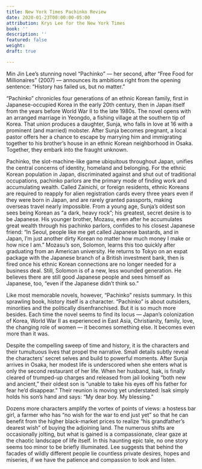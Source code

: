 ```yaml
---
title: New York Times Pachinko Review
date: 2020-01-23T00:00:00-05:00
attribution: Krys Lee for the New York Times
book: ''
description: ''
featured: false
weight: 
draft: true

---
```

Min Jin Lee’s stunning novel “Pachinko” — her second, after “Free Food for Millionaires” (2007) — announces its ambitions right from the opening sentence: “History has failed us, but no matter.”

“Pachinko” chronicles four generations of an ethnic Korean family, first in Japanese-occupied Korea in the early 20th century, then in Japan itself from the years before World War II to the late 1980s. The novel opens with an arranged marriage in Yeongdo, a fishing village at the southern tip of Korea. That union produces a daughter, Sunja, who falls in love at 16 with a prominent (and married) mobster. After Sunja becomes pregnant, a local pastor offers her a chance to escape by marrying him and immigrating together to his brother’s house in an ethnic Korean neighborhood in Osaka. Together, they embark into the fraught unknown.

Pachinko, the slot-machine-like game ubiquitous throughout Japan, unifies the central concerns of identity, homeland and belonging. For the ethnic Korean population in Japan, discriminated against and shut out of traditional occupations, pachinko parlors are the primary mode of finding work and accumulating wealth. Called Zainichi, or foreign residents, ethnic Koreans are required to reapply for alien registration cards every three years even if they were born in Japan, and are rarely granted passports, making overseas travel nearly impossible. From a young age, Sunja’s oldest son sees being Korean as “a dark, heavy rock”; his greatest, secret desire is to be Japanese. His younger brother, Mozasu, even after he accumulates great wealth through his pachinko parlors, confides to his closest Japanese friend: “In Seoul, people like me get called Japanese bastards, and in Japan, I’m just another dirty Korean no matter how much money I make or how nice I am.” Mozasu’s son, Solomon, learns this too quickly after graduating from an American university. He returns to Tokyo on an expat package with the Japanese branch of a British investment bank, then is fired once his ethnic Korean connections are no longer needed for a business deal. Still, Solomon is of a new, less wounded generation. He believes there are still good Japanese people and sees himself as Japanese, too, “even if the Japanese didn’t think so.”

Like most memorable novels, however, “Pachinko” resists summary. In this sprawling book, history itself is a character. “Pachinko” is about outsiders, minorities and the politically disenfranchised. But it is so much more besides. Each time the novel seems to find its locus — Japan’s colonization of Korea, World War II as experienced in East Asia, Christianity, family, love, the changing role of women — it becomes something else. It becomes even more than it was.

Despite the compelling sweep of time and history, it is the characters and their tumultuous lives that propel the narrative. Small details subtly reveal the characters’ secret selves and build to powerful moments. After Sunja arrives in Osaka, her modest life is underscored when she enters what is only the second restaurant of her life. When her husband, Isak, is finally cleared of trumped-up charges and released from jail looking “both new and ancient,” their oldest son is “unable to take his eyes off his father for fear he’d disappear.” Their reunion is moving yet understated: Isak simply holds his son’s hand and says: “My dear boy. My blessing.”

Dozens more characters amplify the vortex of points of views: a hostess bar girl, a farmer who has “no wish for the war to end just yet” so that he can benefit from the higher black-market prices to realize “his grandfather’s dearest wish” of buying the adjoining land. The numerous shifts are occasionally jolting, but what is gained is a compassionate, clear gaze at the chaotic landscape of life itself. In this haunting epic tale, no one story seems too minor to be briefly illuminated. Lee suggests that behind the facades of wildly different people lie countless private desires, hopes and miseries, if we have the patience and compassion to look and listen.